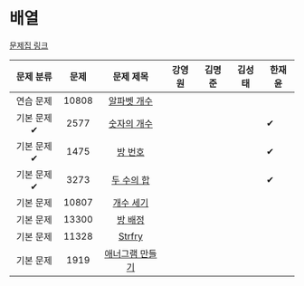 # 배열

[문제집 링크](https://www.acmicpc.net/workbook/view/7307)

| 문제 분류 | 문제 | 문제 제목 | 강영원 | 김명준 | 김성태 | 한재윤 |
| :-: | :-: | :-: | :-: | --- | --- | --- |
| 연습 문제 | 10808 | [알파벳 개수](https://www.acmicpc.net/problem/10808) |   |   |   |   |
| 기본 문제✔ | 2577 | [숫자의 개수](https://www.acmicpc.net/problem/2577) |   |   |   | ✔ |
| 기본 문제✔ | 1475 | [방 번호](https://www.acmicpc.net/problem/1475) |   |   |   | ✔ |
| 기본 문제✔ | 3273 | [두 수의 합](https://www.acmicpc.net/problem/3273) |   |   |   | ✔ |
| 기본 문제 | 10807 | [개수 세기](https://www.acmicpc.net/problem/10807) |   |   |   |   |
| 기본 문제 | 13300 | [방 배정](https://www.acmicpc.net/problem/13300) |   |   |   |   |
| 기본 문제 | 11328 | [Strfry](https://www.acmicpc.net/problem/11328) |   |   |   |   |
| 기본 문제 | 1919 | [애너그램 만들기](https://www.acmicpc.net/problem/1919) |   |   |   |   |
